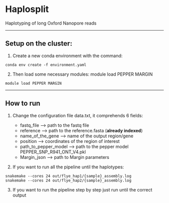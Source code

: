 # Haplosplit
Haplotyping of long Oxford Nanopore reads

---
## Setup on the cluster:

1. Create a new conda environment with the command:  
```
conda env create -f environment.yaml
```
2. Then load some necessary modules:  module load PEPPER MARGIN
```
module load PEPPER MARGIN
```


---
## How to run

1. Change the configuration file data.txt, it comprehends 6  fields:
    - fastq_file --> path to the fastq file
    - reference --> path to the reference.fasta (**already indexed**)
    - name_of_the_gene --> name of the output region/gene
    - position --> coordinates of the region of interest
    - path_to_pepper_model --> path to the pepper model PEPPER_SNP_R941_ONT_V4.pkl
    - Margin_json --> path to Margin parameters

2. If you want to run all the pipeline until the haplotypes: 


```
snakemake --cores 24 out/flye_hap1/{sample}_assembly.log
snakemake --cores 24 out/flye_hap2/{sample}_assembly.log
```


3. If you want to run the pipeline step by step just run until the correct output

